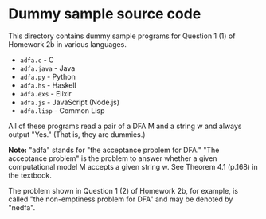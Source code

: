 # Dummy sample source code

This directory contains dummy sample programs for
Question 1 (1) of Homework 2b in various languages.

* `adfa.c` - C
* `adfa.java` - Java
* `adfa.py` - Python
* `adfa.hs` - Haskell
* `adfa.exs` - Elixir
* `adfa.js` - JavaScript (Node.js)
* `adfa.lisp` - Common Lisp

All of these programs read a pair of a DFA M and a string w
and always output "Yes." (That is, they are dummies.)

**Note:**
"adfa" stands for "the acceptance problem for DFA."
"The acceptance problem" is the problem to answer whether
a given computational model M accepts a given string w.
See Theorem 4.1 (p.168) in the textbook.

The problem shown in Question 1 (2) of Homework 2b,
for example, is called "the non-emptiness problem for DFA"
and may be denoted by "nedfa".
